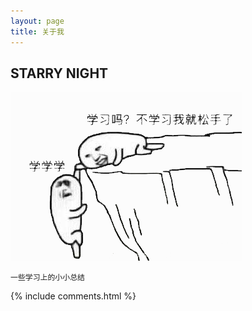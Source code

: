 ```yaml
---
layout: page
title: 关于我 
---
```


## STARRY NIGHT

![](images/aboutme.png)

```
一些学习上的小小总结
```

{% include comments.html %}


